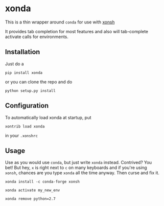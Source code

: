 # xonda

This is a thin wrapper around `conda` for use with [xonsh](http://xon.sh) 

It provides tab completion for most features and also will tab-complete activate calls for environments.

## Installation

Just do a 
```console
pip install xonda
```

or you can clone the repo and do
```console
python setup.py install
```

## Configuration
To automatically load xonda at startup, put 
```console
xontrib load xonda
```

in your `.xonshrc`

## Usage

Use as you would use `conda`, but just write `xonda` instead.  Contrived?  You bet!  But hey, `x` is right next to `c` on many keyboards and if you're using `xonsh`, chances are you type `xonda` all the time anyway.  Then curse and fix it.  

```console
xonda install -c conda-forge xonsh
```

```console
xonda activate my_new_env
```

```console
xonda remove python=2.7
```
